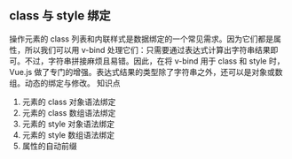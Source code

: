 ## class 与 style 绑定 

操作元素的 class 列表和内联样式是数据绑定的一个常见需求。因为它们都是属性，所以我们可以用 v-bind 处理它们：只需要通过表达式计算出字符串结果即可。不过，字符串拼接麻烦且易错。因此，在将 v-bind 用于 class 和 style 时，Vue.js 做了专门的增强。表达式结果的类型除了字符串之外，还可以是对象或数组。动态的绑定与修改。
知识点

1. 元素的 class 对象语法绑定
2. 元素的 class 数组语法绑定
3. 元素的 style 对象语法绑定
4. 元素的 style 数组语法绑定
5. 属性的自动前缀


